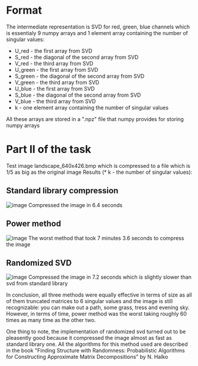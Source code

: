 # Format
The intermediate representation is SVD for red, green, blue channels which is essentialy 9 numpy arrays and 1 element array containing the number of singular values: 

- U_red - the first array from SVD
- S_red - the diagonal of the second array from SVD
- V_red - the third array from SVD
- U_green - the first array from SVD
- S_green - the diagonal of the second array from SVD
- V_green - the third array from SVD
- U_blue - the first array from SVD
- S_blue - the diagonal of the second array from SVD
- V_blue - the third array from SVD
- k - one element array containing the number of singular values

All these arrays are stored in a ".npz" file that numpy provides for storing numpy arrays

# Part II of the task
Test image landscape_640x426.bmp which is compressed to a file which is 1/5 as big as the original image
Results (* k - the number of singular values):
## Standard library compression
![image](https://github.com/Salvatore112/Numerical-Methods-HW/assets/113641510/aee2986d-d145-4748-95b2-1a497faf4b94)
Compressed the image in 6.4 seconds

## Power method 

![image](https://github.com/Salvatore112/Numerical-Methods-HW/assets/113641510/e246aa3a-079e-4166-bbd1-65a6e15feaa4)
The worst method that took 7 minutes 3.6 seconds to compress the image
## Randomized SVD

![image](https://github.com/Salvatore112/Numerical-Methods-HW/assets/113641510/0091cb55-ec0e-4567-b2f0-92cb68ef89bd)
Compressed the image in 7.2 seconds which is slightly slower than svd from standard library

In conclusion, all three methods were equally effective in terms of size as all of them truncated matrices to 6 singular values and the image
is still recognizable: you can make out a path, some grass, tress and evening sky. However, in terms of time, power method was the worst taking roughly 60 times as many time as the other two. 

One thing to note, the implementation of randomized svd turned out to be pleasently good because it compressed the image almost as fast as standard library one.
All the algorithms for this method used are described in the book "Finding Structure with Randomness: Probabilistic Algorithms for Constructing Approximate Matrix Decompositions" by N. Halko
